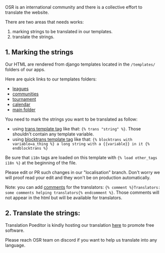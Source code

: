 OSR is an international community and there is a collective effort to translate the website.

There are two areas that needs works:
1. marking strings to be translated in our templates.
2. translate the strings.


## 1. Marking the strings
Our HTML are rendered from django templates located in the `/templates/` folders of our apps.

Here are quick links to our templates folders:

* [leagues](https://github.com/climu/openstudyroom/tree/localisation/league/templates)
* [communities](https://github.com/climu/openstudyroom/tree/localisation/community/templates/community)
* [tournament](https://github.com/climu/openstudyroom/tree/localisation/tournament/templates/tournament)
* [calendar](https://github.com/climu/openstudyroom/tree/localisation/fullcalendar/templates/fullcalendar)
* [main folder](https://github.com/climu/openstudyroom/tree/localisation/openstudyroom/templates)

You need to mark the strings you want to be translated as follow:
- using [trans template tag](https://docs.djangoproject.com/en/2.1/topics/i18n/translation/#trans-template-tag) like that: `{% trans "string" %}`. Those shouldn't contain any template variable.
- using [blocktrans template tag](https://docs.djangoproject.com/en/2.1/topics/i18n/translation/#blocktrans-template-tag) like that: `{% blocktrans with variable=a_thing %} a long string with a {{variable}} in it {% endblocktrans %}`

Be sure that `i18n` tags are loaded on this template with `{% load other_tags i18n %}` at the beginning of the file.

Please edit or PR such changes in our "localisation" branch. Don't worry we will proof read your edit and they won't be on production automatically.

Note: you can add [comments](https://docs.djangoproject.com/en/2.1/topics/i18n/translation/#comments-for-translators-in-templates) for the translators: `{% comment %}Translators: some comments helping translators{% endcomment %}`. Those comments will not appear in the html but will be available for translators.


## 2. Translate the strings:

Translation Poeditor is kindly hosting our translation [here](https://poeditor.com/projects/view?id=232175) to promote free software.

Please reach OSR team on discord if you want to help us translate into any language.